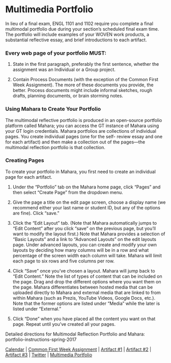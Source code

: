 <h1>Multimedia Portfolio</h1>

<p>In lieu of a final exam, ENGL 1101 and 1102 require you complete a final multimodal portfolio due during your section’s scheduled final exam time. The portfolio will include examples of your WOVEN work products, a substantial reflective essay, and brief introductions to each artifact.</p>

<h3>Every web page of your portfolio MUST:</h3>

1. State in the first paragraph, preferably the first sentence, whether the assignment was an Individual or a Group project.

2. Contain Process Documents (with the exception of the Common First Week Assignment). The more of these documents you provide, the better. Process documents might include informal sketches, rough drafts, planning documents, or brain storming notes.

<h3>Using Mahara to Create Your Portfolio</h3>

<p>The multimodal reflective portfolio is produced in an open-source portfolio platform called Mahara; you can access the GT instance of Mahara using your GT login credentials.
Mahara portfolios are collections of individual pages. You create individual pages (one for the self- review essay and one for each artifact) and then make a collection out of the pages—the multimodal reflection portfolio is that collection.

<h3>Creating Pages</h3>

<p>To create your portfolio in Mahara, you first need to create an individual page for each artifact.</p>

1. Under the “Portfolio” tab on the Mahara home page, click “Pages” and then select “Create Page” from the dropdown menu.

2. Give the page a title on the edit page screen, choose a display name (we recommend either your last name or student ID, but any of the options are fine). Click “save.”
   
3. Click the “Edit Layout” tab. (Note that Mahara automatically jumps to “Edit Content” after you click “save” on the previous page, but you’ll want to modify the layout first.) Note that Mahara provides a selection of “Basic Layouts” and a link to “Advanced Layouts” on the edit layouts page. Under advanced layouts, you can create and modify your own layouts by deciding how many columns will be in a row and what percentage of the screen width each column will take. Mahara will limit each page to six rows and five columns per row.
  
4. Click “Save” once you’ve chosen a layout. Mahara will jump back to “Edit Content.” Note the list of types of content that can be included on the page. Drag and drop the different options where you want them on the page. Mahara differentiates between hosted media that can be uploaded directly to Mahara and external media that are linked to from within Mahara (such as Prezis, YouTube Videos, Google Docs, etc.). Note that the former options are listed under “Media” while the later is listed under “External.”
 
5. Click “Done” when you have placed all the content you want on that page. Repeat until you’ve created all your pages.

Detailed directions for Multimodal Reflection Portfolio and Mahara: portfolio-instructions-spring-2017

<a href="/index">Calendar</a>  |  <a href="/Common_First_Week_Assignment">Common First Week Assignment</a> | <a href="/Artifact_1">Artifact #1</a> |  <a href="/Artifact_2">Artifact #2</a> |  <a href="/Artifact_3">Artifact #3</a> |  <a href="/Twitter">Twitter</a> | <a href="/Multimedia_Portfolio">Multimedia Portfolio</a>
